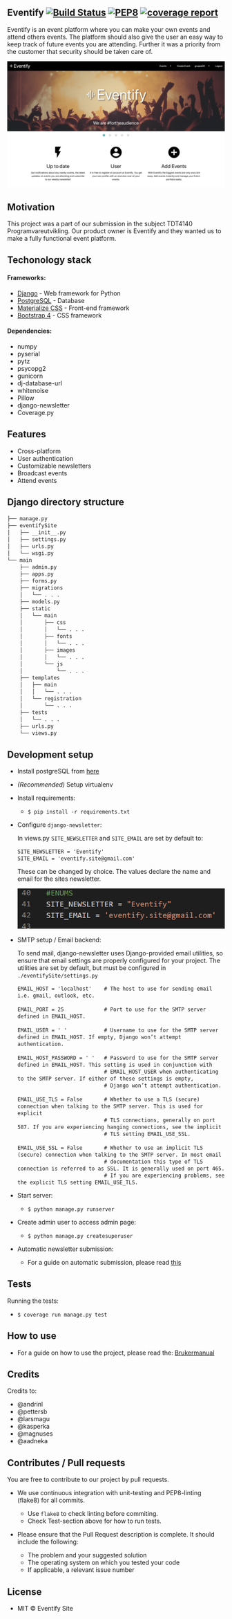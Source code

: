 ## Eventify <a href="https://gitlab.stud.idi.ntnu.no/programvareutvikling-v19/gruppe-32/-/jobs" rel="nofollow"><img src="https://camo.githubusercontent.com/e0ccc5d7f1cfb949df587a15d495a7ee7a9534ba/68747470733a2f2f6170692e7472617669732d63692e6f72672f7761677461696c2f7761677461696c2e7376673f6272616e63683d6d6173746572" alt="Build Status" data-canonical-src="https://api.travis-ci.org/wagtail/wagtail.svg?branch=master" style="max-width:100%;"></a> [![PEP8](https://img.shields.io/badge/code%20style-pep8-orange.svg)](https://www.python.org/dev/peps/pep-0008/) [![coverage report](https://gitlab.stud.idi.ntnu.no/programvareutvikling-v19/gruppe-32/badges/master/coverage.svg)](https://gitlab.stud.idi.ntnu.no/programvareutvikling-v19/gruppe-32/commits/master)


Eventify is an event platform where you can make your own events and attend others events. The platform should also give the user an easy way to keep track of future events you are attending. Further it was a priority from the customer that security should be taken care of.

![Homepage](./example.png "Eventify - Homepage")
## Motivation

This project was a part of our submission in the subject TDT4140 Programvareutvikling. Our product owner is Eventify and they wanted us to make a fully functional event platform.


## Techonology stack

#### Frameworks:

<ul>
<li><a href="https://www.djangoproject.com/" rel="nofollow">Django</a> - Web framework for Python</li>
<li><a href="https://www.postgresql.org/" rel="nofollow">PostgreSQL</a> - Database</li>
<li><a href="https://materializecss.com/" rel="nofollow">Materialize CSS</a> - Front-end framework</li>
<li><a href="https://pypi.org/project/django-bootstrap4/" rel="nofollow">Bootstrap 4</a> - CSS framework</li>
</ul>

#### Dependencies:

* numpy
* pyserial
* pytz
* psycopg2
* gunicorn
* dj-database-url
* whitenoise
* Pillow
* django-newsletter
* Coverage.py

## Features

* Cross-platform
* User authentication
* Customizable newsletters
* Broadcast events
* Attend events

## Django directory structure
```
├── manage.py
├── eventifySite
│   ├── __init__.py
│   ├── settings.py
│   ├── urls.py
│   └── wsgi.py
└── main
    ├── admin.py
    ├── apps.py
    ├── forms.py
    ├── migrations
    │   └── . . .
    ├── models.py
    ├── static
    │   └── main
    │       ├── css
    │       │   └── . . .
    │       ├── fonts
    │       │   └── . . .
    │       ├── images
    │       │   └── . . .
    │       └── js
    │           └── . . .
    ├── templates
    │   ├── main
    │   │   └── . . .
    │   └── registration
    │       └── . . .
    ├── tests
    │   └── . . .
    ├── urls.py
    └── views.py
```


## Development setup

* Install postgreSQL from <a href="https://www.postgresql.org/download/" rel="nofollow">here</a>

* *(Recommended)* Setup virtualenv

* Install requirements:

    * `$ pip install -r requirements.txt`

* Configure `django-newsletter`:

    In views.py `SITE_NEWSLETTER` and `SITE_EMAIL` are set by default to:

    ```
    SITE_NEWSLETTER = 'Eventify'
    SITE_EMAIL = 'eventify.site@gmail.com'
    ```

    These can be changed by choice. The values declare the name and email for the sites newsletter.

    ![Views](./SITE.PNG "views")

* SMTP setup / Email backend:

    To send mail, django-newsletter uses Django-provided email utilities, so ensure that email settings are properly configured for your project.
    The utilities are set by default, but must be configured in `./eventifySite/settings.py`

    ```
    EMAIL_HOST = 'localhost'    # The host to use for sending email i.e. gmail, outlook, etc.

    EMAIL_PORT = 25             # Port to use for the SMTP server defined in EMAIL_HOST.

    EMAIL_USER = ' '            # Username to use for the SMTP server defined in EMAIL_HOST. If empty, Django won’t attempt authentication.

    EMAIL_HOST_PASSWORD = ' '   # Password to use for the SMTP server defined in EMAIL_HOST. This setting is used in conjunction with
                                # EMAIL_HOST_USER when authenticating to the SMTP server. If either of these settings is empty,
                                # Django won’t attempt authentication.

    EMAIL_USE_TLS = False       # Whether to use a TLS (secure) connection when talking to the SMTP server. This is used for explicit
                                # TLS connections, generally on port 587. If you are experiencing hanging connections, see the implicit
                                # TLS setting EMAIL_USE_SSL.

    EMAIL_USE_SSL = False       # Whether to use an implicit TLS (secure) connection when talking to the SMTP server. In most email
                                # documentation this type of TLS connection is referred to as SSL. It is generally used on port 465.
                                # If you are experiencing problems, see the explicit TLS setting EMAIL_USE_TLS.
    ```
* Start server:

    * `$ python manage.py runserver`

* Create admin user to access admin page:

    * `$ python manage.py createsuperuser`

* Automatic newsletter submission:

    * For a guide on automatic submission, please read [this](https://django-newsletter.readthedocs.io/en/latest/installation.html)

## Tests

Running the tests:

* `$ coverage run manage.py test`

## How to use

* For a guide on how to use the project, please read the: [Brukermanual](https://gitlab.stud.idi.ntnu.no/programvareutvikling-v19/gruppe-32/wikis/Brukermanual)

## Credits

Credits to:
* @andrinl
* @pettersb
* @larsmagu
* @kasperka
* @magnuses
* @aadneka

## Contributes / Pull requests

You are free to contribute to our project by pull requests.

* We use continuous integration with unit-testing and PEP8-linting (flake8) for all commits. 
    *  Use `flake8` to check linting before commiting.
    *  Check Test-section above for how to run tests.
    
* Please ensure that the Pull Request description is complete. It should include the following:
    * The problem and your suggested solution
    * The operating system on which you tested your code
    * If applicable, a relevant issue number


## License

* MIT © Eventify Site
